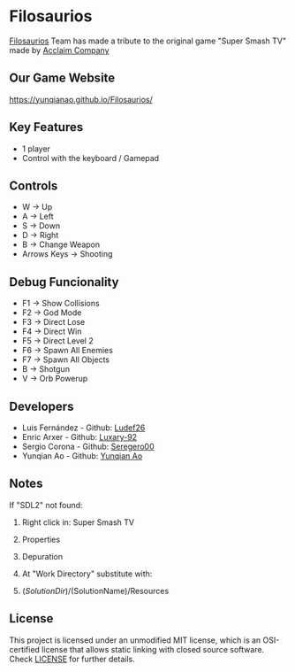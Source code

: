 # Filosaurios

[Filosaurios](https://github.com/YunqianAo/Filosaurios) Team has made a tribute to the original game "Super Smash TV" made by [Acclaim Company](https://es.wikipedia.org/wiki/Acclaim_Entertainment)

## Our Game Website
https://yunqianao.github.io/Filosaurios/
## Key Features 

* 1 player
* Control with the keyboard / Gamepad

## Controls

* W -> Up
* A -> Left
* S -> Down
* D -> Right
* B -> Change Weapon
* Arrows Keys -> Shooting

## Debug Funcionality

* F1 -> Show Collisions 
* F2 -> God Mode 
* F3 -> Direct Lose
* F4 -> Direct Win
* F5 -> Direct Level 2
* F6 -> Spawn All Enemies 
* F7 -> Spawn All Objects
* B -> Shotgun 
* V -> Orb Powerup 

## Developers

* Luis Fernández - Github: [Ludef26](https://github.com/Ludef26)
* Enric Arxer - Github: [Luxary-92](https://github.com/Luxary-92)
* Sergio Corona - Github: [Seregero00](https://github.com/seregero00)
* Yunqian Ao - Github: [Yunqian Ao](https://github.com/YunqianAo)

## Notes

If "SDL2" not found: 

1. Right click in: Super Smash TV

2. Properties

3. Depuration 

4. At "Work Directory" substitute with:

5. $(SolutionDir)/$(SolutionName)/Resources

## License

This project is licensed under an unmodified MIT license, which is an OSI-certified license that allows static linking with closed source software. Check [LICENSE](https://github.com/YunqianAo/Filosaurios/blob/main/LICENSE) for further details.
